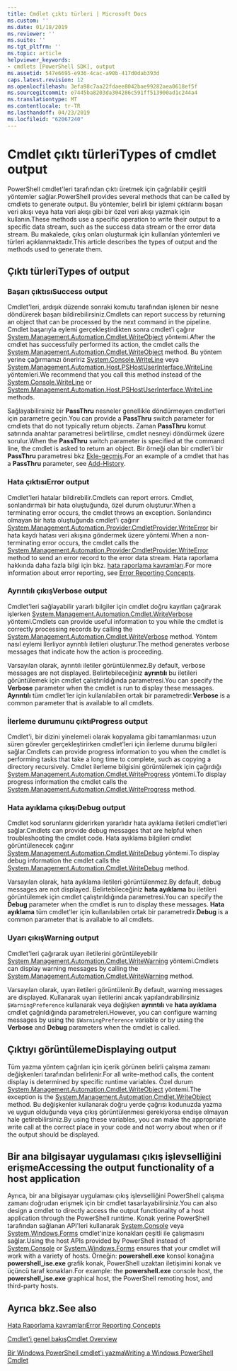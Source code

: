 ```yaml
---
title: Cmdlet çıktı türleri | Microsoft Docs
ms.custom: ''
ms.date: 01/18/2019
ms.reviewer: ''
ms.suite: ''
ms.tgt_pltfrm: ''
ms.topic: article
helpviewer_keywords:
- cmdlets [PowerShell SDK], output
ms.assetid: 547e6695-e936-4cac-a90b-417d0dab393d
caps.latest.revision: 12
ms.openlocfilehash: 3efa98c7aa22fdaee8042bae99282aea0618ef5f
ms.sourcegitcommit: e7445ba8203da304286c591ff513900ad1c244a4
ms.translationtype: MT
ms.contentlocale: tr-TR
ms.lasthandoff: 04/23/2019
ms.locfileid: "62067240"
---
```

# <a name="types-of-cmdlet-output"></a><span data-ttu-id="8a488-102">Cmdlet çıktı türleri</span><span class="sxs-lookup"><span data-stu-id="8a488-102">Types of cmdlet output</span></span>

<span data-ttu-id="8a488-103">PowerShell cmdlet'leri tarafından çıktı üretmek için çağrılabilir çeşitli yöntemler sağlar.</span><span class="sxs-lookup"><span data-stu-id="8a488-103">PowerShell provides several methods that can be called by cmdlets to generate output.</span></span> <span data-ttu-id="8a488-104">Bu yöntemler, belirli bir işlemi çıktılarını başarı veri akışı veya hata veri akışı gibi bir özel veri akışı yazmak için kullanın.</span><span class="sxs-lookup"><span data-stu-id="8a488-104">These methods use a specific operation to write their output to a specific data stream, such as the success data stream or the error data stream.</span></span> <span data-ttu-id="8a488-105">Bu makalede, çıkış onları oluşturmak için kullanılan yöntemleri ve türleri açıklanmaktadır.</span><span class="sxs-lookup"><span data-stu-id="8a488-105">This article describes the types of output and the methods used to generate them.</span></span>

## <a name="types-of-output"></a><span data-ttu-id="8a488-106">Çıktı türleri</span><span class="sxs-lookup"><span data-stu-id="8a488-106">Types of output</span></span>

### <a name="success-output"></a><span data-ttu-id="8a488-107">Başarı çıktısı</span><span class="sxs-lookup"><span data-stu-id="8a488-107">Success output</span></span>

<span data-ttu-id="8a488-108">Cmdlet'leri, ardışık düzende sonraki komutu tarafından işlenen bir nesne döndürerek başarı bildirebilirsiniz.</span><span class="sxs-lookup"><span data-stu-id="8a488-108">Cmdlets can report success by returning an object that can be processed by the next command in the pipeline.</span></span> <span data-ttu-id="8a488-109">Cmdlet başarıyla eylemi gerçekleştirdikten sonra cmdlet'i çağırır [System.Management.Automation.Cmdlet.WriteObject](/dotnet/api/System.Management.Automation.Cmdlet.WriteObject) yöntemi.</span><span class="sxs-lookup"><span data-stu-id="8a488-109">After the cmdlet has successfully performed its action, the cmdlet calls the [System.Management.Automation.Cmdlet.WriteObject](/dotnet/api/System.Management.Automation.Cmdlet.WriteObject) method.</span></span> <span data-ttu-id="8a488-110">Bu yöntem yerine çağırmanızı öneririz [System.Console.WriteLine](/dotnet/api/System.Console.WriteLine) veya [System.Management.Automation.Host.PSHostUserInterface.WriteLine](/dotnet/api/System.Management.Automation.Host.PSHostUserInterface.WriteLine) yöntemleri.</span><span class="sxs-lookup"><span data-stu-id="8a488-110">We recommend that you call this method instead of the [System.Console.WriteLine](/dotnet/api/System.Console.WriteLine) or [System.Management.Automation.Host.PSHostUserInterface.WriteLine](/dotnet/api/System.Management.Automation.Host.PSHostUserInterface.WriteLine) methods.</span></span>

<span data-ttu-id="8a488-111">Sağlayabilirsiniz bir **PassThru** nesneler genellikle döndürmeyen cmdlet'leri için parametre geçin.</span><span class="sxs-lookup"><span data-stu-id="8a488-111">You can provide a **PassThru** switch parameter for cmdlets that do not typically return objects.</span></span>
<span data-ttu-id="8a488-112">Zaman **PassThru** komut satırında anahtar parametresi belirtilirse, cmdlet nesneyi döndürmek üzere sorulur.</span><span class="sxs-lookup"><span data-stu-id="8a488-112">When the **PassThru** switch parameter is specified at the command line, the cmdlet is asked to return an object.</span></span> <span data-ttu-id="8a488-113">Bir örneği olan bir cmdlet'i bir **PassThru** parametresi bkz [Ekle-geçmiş](/powershell/module/Microsoft.PowerShell.Core/Add-History).</span><span class="sxs-lookup"><span data-stu-id="8a488-113">For an example of a cmdlet that has a **PassThru** parameter, see [Add-History](/powershell/module/Microsoft.PowerShell.Core/Add-History).</span></span>

### <a name="error-output"></a><span data-ttu-id="8a488-114">Hata çıktısı</span><span class="sxs-lookup"><span data-stu-id="8a488-114">Error output</span></span>

<span data-ttu-id="8a488-115">Cmdlet'leri hatalar bildirebilir.</span><span class="sxs-lookup"><span data-stu-id="8a488-115">Cmdlets can report errors.</span></span> <span data-ttu-id="8a488-116">Cmdlet, sonlandırmalı bir hata oluştuğunda, özel durum oluşturur.</span><span class="sxs-lookup"><span data-stu-id="8a488-116">When a terminating error occurs, the cmdlet throws an exception.</span></span> <span data-ttu-id="8a488-117">Sonlandırıcı olmayan bir hata oluştuğunda cmdlet'i çağırır [System.Management.Automation.Provider.CmdletProvider.WriteError](/dotnet/api/System.Management.Automation.Provider.CmdletProvider.WriteError) bir hata kaydı hatası veri akışına göndermek üzere yöntemi.</span><span class="sxs-lookup"><span data-stu-id="8a488-117">When a non-terminating error occurs, the cmdlet calls the [System.Management.Automation.Provider.CmdletProvider.WriteError](/dotnet/api/System.Management.Automation.Provider.CmdletProvider.WriteError) method to send an error record to the error data stream.</span></span> <span data-ttu-id="8a488-118">Hata raporlama hakkında daha fazla bilgi için bkz. [hata raporlama kavramları](./error-reporting-concepts.md).</span><span class="sxs-lookup"><span data-stu-id="8a488-118">For more information about error reporting, see [Error Reporting Concepts](./error-reporting-concepts.md).</span></span>

### <a name="verbose-output"></a><span data-ttu-id="8a488-119">Ayrıntılı çıkış</span><span class="sxs-lookup"><span data-stu-id="8a488-119">Verbose output</span></span>

<span data-ttu-id="8a488-120">Cmdlet'leri sağlayabilir yararlı bilgiler için cmdlet doğru kayıtları çağırarak işlerken [System.Management.Automation.Cmdlet.WriteVerbose](/dotnet/api/System.Management.Automation.Cmdlet.WriteVerbose) yöntemi.</span><span class="sxs-lookup"><span data-stu-id="8a488-120">Cmdlets can provide useful information to you while the cmdlet is correctly processing records by calling the [System.Management.Automation.Cmdlet.WriteVerbose](/dotnet/api/System.Management.Automation.Cmdlet.WriteVerbose) method.</span></span> <span data-ttu-id="8a488-121">Yöntem nasıl eylemi İlerliyor ayrıntılı iletileri oluşturur.</span><span class="sxs-lookup"><span data-stu-id="8a488-121">The method generates verbose messages that indicate how the action is proceeding.</span></span>

<span data-ttu-id="8a488-122">Varsayılan olarak, ayrıntılı iletiler görüntülenmez.</span><span class="sxs-lookup"><span data-stu-id="8a488-122">By default, verbose messages are not displayed.</span></span> <span data-ttu-id="8a488-123">Belirtebileceğiniz **ayrıntılı** bu iletileri görüntülemek için cmdlet çalıştırıldığında parametresi.</span><span class="sxs-lookup"><span data-stu-id="8a488-123">You can specify the **Verbose** parameter when the cmdlet is run to display these messages.</span></span> <span data-ttu-id="8a488-124">**Ayrıntılı** tüm cmdlet'ler için kullanılabilen ortak bir parametredir.</span><span class="sxs-lookup"><span data-stu-id="8a488-124">**Verbose** is a common parameter that is available to all cmdlets.</span></span>

### <a name="progress-output"></a><span data-ttu-id="8a488-125">İlerleme durumunu çıktı</span><span class="sxs-lookup"><span data-stu-id="8a488-125">Progress output</span></span>

<span data-ttu-id="8a488-126">Cmdlet'i, bir dizini yinelemeli olarak kopyalama gibi tamamlanması uzun süren görevler gerçekleştirirken cmdlet'leri için ilerleme durumu bilgileri sağlar.</span><span class="sxs-lookup"><span data-stu-id="8a488-126">Cmdlets can provide progress information to you when the cmdlet is performing tasks that take a long time to complete, such as copying a directory recursively.</span></span> <span data-ttu-id="8a488-127">Cmdlet ilerleme bilgisini görüntülemek için çağırdığı [System.Management.Automation.Cmdlet.WriteProgress](/dotnet/api/System.Management.Automation.Cmdlet.WriteProgress) yöntemi.</span><span class="sxs-lookup"><span data-stu-id="8a488-127">To display progress information the cmdlet calls the [System.Management.Automation.Cmdlet.WriteProgress](/dotnet/api/System.Management.Automation.Cmdlet.WriteProgress) method.</span></span>

### <a name="debug-output"></a><span data-ttu-id="8a488-128">Hata ayıklama çıkışı</span><span class="sxs-lookup"><span data-stu-id="8a488-128">Debug output</span></span>

<span data-ttu-id="8a488-129">Cmdlet kod sorunlarını giderirken yararlıdır hata ayıklama iletileri cmdlet'leri sağlar.</span><span class="sxs-lookup"><span data-stu-id="8a488-129">Cmdlets can provide debug messages that are helpful when troubleshooting the cmdlet code.</span></span> <span data-ttu-id="8a488-130">Hata ayıklama bilgileri cmdlet görüntülenecek çağırır [System.Management.Automation.Cmdlet.WriteDebug](/dotnet/api/System.Management.Automation.Cmdlet.WriteDebug) yöntemi.</span><span class="sxs-lookup"><span data-stu-id="8a488-130">To display debug information the cmdlet calls the [System.Management.Automation.Cmdlet.WriteDebug](/dotnet/api/System.Management.Automation.Cmdlet.WriteDebug) method.</span></span>

<span data-ttu-id="8a488-131">Varsayılan olarak, hata ayıklama iletileri görüntülenmez.</span><span class="sxs-lookup"><span data-stu-id="8a488-131">By default, debug messages are not displayed.</span></span> <span data-ttu-id="8a488-132">Belirtebileceğiniz **hata ayıklama** bu iletileri görüntülemek için cmdlet çalıştırıldığında parametresi.</span><span class="sxs-lookup"><span data-stu-id="8a488-132">You can specify the **Debug** parameter when the cmdlet is run to display these messages.</span></span> <span data-ttu-id="8a488-133">**Hata ayıklama** tüm cmdlet'ler için kullanılabilen ortak bir parametredir.</span><span class="sxs-lookup"><span data-stu-id="8a488-133">**Debug** is a common parameter that is available to all cmdlets.</span></span>

### <a name="warning-output"></a><span data-ttu-id="8a488-134">Uyarı çıkış</span><span class="sxs-lookup"><span data-stu-id="8a488-134">Warning output</span></span>

<span data-ttu-id="8a488-135">Cmdlet'leri çağırarak uyarı iletilerini görüntüleyebilir [System.Management.Automation.Cmdlet.WriteWarning](/dotnet/api/System.Management.Automation.Cmdlet.WriteWarning) yöntemi.</span><span class="sxs-lookup"><span data-stu-id="8a488-135">Cmdlets can display warning messages by calling the [System.Management.Automation.Cmdlet.WriteWarning](/dotnet/api/System.Management.Automation.Cmdlet.WriteWarning) method.</span></span>

<span data-ttu-id="8a488-136">Varsayılan olarak, uyarı iletileri görüntülenir.</span><span class="sxs-lookup"><span data-stu-id="8a488-136">By default, warning messages are displayed.</span></span> <span data-ttu-id="8a488-137">Kullanarak uyarı iletilerini ancak yapılandırabilirsiniz `$WarningPreference` kullanarak veya değişken **ayrıntılı** ve **hata ayıklama** cmdlet çağrıldığında parametreleri.</span><span class="sxs-lookup"><span data-stu-id="8a488-137">However, you can configure warning messages by using the `$WarningPreference` variable or by using the **Verbose** and **Debug** parameters when the cmdlet is called.</span></span>

## <a name="displaying-output"></a><span data-ttu-id="8a488-138">Çıktıyı görüntüleme</span><span class="sxs-lookup"><span data-stu-id="8a488-138">Displaying output</span></span>

<span data-ttu-id="8a488-139">Tüm yazma yöntem çağrıları için içerik görünen belirli çalışma zamanı değişkenleri tarafından belirlenir.</span><span class="sxs-lookup"><span data-stu-id="8a488-139">For all write-method calls, the content display is determined by specific runtime variables.</span></span> <span data-ttu-id="8a488-140">Özel durum [System.Management.Automation.Cmdlet.WriteObject](/dotnet/api/System.Management.Automation.Cmdlet.WriteObject) yöntemi.</span><span class="sxs-lookup"><span data-stu-id="8a488-140">The exception is the [System.Management.Automation.Cmdlet.WriteObject](/dotnet/api/System.Management.Automation.Cmdlet.WriteObject) method.</span></span> <span data-ttu-id="8a488-141">Bu değişkenler kullanarak doğru yerde çağrısı kodunuzda yazma ve uygun olduğunda veya çıkış görüntülenmesi gerekiyorsa endişe olmayan hale getirebilirsiniz.</span><span class="sxs-lookup"><span data-stu-id="8a488-141">By using these variables, you can make the appropriate write call at the correct place in your code and not worry about when or if the output should be displayed.</span></span>

## <a name="accessing-the-output-functionality-of-a-host-application"></a><span data-ttu-id="8a488-142">Bir ana bilgisayar uygulaması çıkış işlevselliğini erişme</span><span class="sxs-lookup"><span data-stu-id="8a488-142">Accessing the output functionality of a host application</span></span>

<span data-ttu-id="8a488-143">Ayrıca, bir ana bilgisayar uygulaması çıkış işlevselliğini PowerShell çalışma zamanı doğrudan erişmek için bir cmdlet tasarlayabilirsiniz.</span><span class="sxs-lookup"><span data-stu-id="8a488-143">You can also design a cmdlet to directly access the output functionality of a host application through the PowerShell runtime.</span></span> <span data-ttu-id="8a488-144">Konak yerine PowerShell tarafından sağlanan API'leri kullanarak [System.Console](/dotnet/api/System.Console) veya [System.Windows.Forms](/dotnet/api/System.Windows.Forms) cmdlet'inize konakları çeşitli ile çalışmasını sağlar.</span><span class="sxs-lookup"><span data-stu-id="8a488-144">Using the host APIs provided by PowerShell instead of [System.Console](/dotnet/api/System.Console) or [System.Windows.Forms](/dotnet/api/System.Windows.Forms) ensures that your cmdlet will work with a variety of hosts.</span></span> <span data-ttu-id="8a488-145">Örneğin: **powershell.exe** konsol konağına **powershell_ise.exe** grafik konak, PowerShell uzaktan iletişimini konak ve üçüncü taraf konakları.</span><span class="sxs-lookup"><span data-stu-id="8a488-145">For example: the **powershell.exe** console host, the **powershell_ise.exe** graphical host, the PowerShell remoting host, and third-party hosts.</span></span>

## <a name="see-also"></a><span data-ttu-id="8a488-146">Ayrıca bkz.</span><span class="sxs-lookup"><span data-stu-id="8a488-146">See also</span></span>

[<span data-ttu-id="8a488-147">Hata Raporlama kavramları</span><span class="sxs-lookup"><span data-stu-id="8a488-147">Error Reporting Concepts</span></span>](./error-reporting-concepts.md)

[<span data-ttu-id="8a488-148">Cmdlet'i genel bakış</span><span class="sxs-lookup"><span data-stu-id="8a488-148">Cmdlet Overview</span></span>](./cmdlet-overview.md)

[<span data-ttu-id="8a488-149">Bir Windows PowerShell cmdlet'i yazma</span><span class="sxs-lookup"><span data-stu-id="8a488-149">Writing a Windows PowerShell Cmdlet</span></span>](./writing-a-windows-powershell-cmdlet.md)